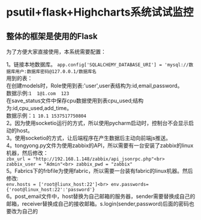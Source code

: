 # psutil+flask+Highcharts系统试试监控
## 整体的框架是使用的Flask
为了方便大家直接使用，本系统需要配置：

1。链接本地数据库。
`app.config['SQLALCHEMY_DATABASE_URI'] = 'mysql://数据库用户:数据库密码@127.0.0.1/数据库名`<br>
用到的表：<br>
在创建models时，Role使用到表:'user',user表结构为:id,email,password。<br>
数据示例:`1  1@1.com  123`<br>
在save_status文件中保存cpu数据使用到表cpu_used;结构为:id,cpu_used,add_time。<br>
数据示例：`1 10.1 1537517750804`<br>
2。因为使用socketio运行的方式，所以使用pycharm启动时，控制台不会显示启动的host。<br>
3。使用socketio的方式，让后端程序在产生数据后主动向前端js推送。<br>
4。tongyong.py文件为使用zabbix的API，所以需要有一台安装了zabbix的linux机器，然后修改：<br>
`zbx_url = "http://192.168.1.148/zabbix/api_jsonrpc.php"<br>
zabbix_user = "Admin"<br>
zabbix_pwd = "zabbix"`<br>
5。Fabrics下的frbfile为使用fabric，所以需要一台装有fabric的linux机器。然后修改:<br>
`env.hosts = ['root@liunx_host:22']<br>
env.passwords= {'root@linux_host:22':'password'}`<br>
6。post_email文件中，host替换为自己邮箱的服务器，sender需要替换成自己的邮箱，receiver替换成自己的接收邮箱。s.login(sender,password)后面的密码也要改为自己的<br>
